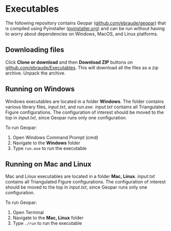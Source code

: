 # Executables
The following repository contains Geopar 
([github.com/ebraude/geopar](github.com/ebraude/geopar)) 
that is compiled using Pyinstaller ([pyinstaller.org](pyinstaller.org)) 
and can be run without having to worry about dependencies on Windows, MacOS, and Linux platforms. 

## Downloading files
Click **Clone or download** and then **Download ZIP** buttons on 
[github.com/ebraude/Executables](github.com/ebraude/Executables).
This will download all the files as a zip archive. Unpack the archive. 

## Running on Windows
Windows executables are located in a folder **Windows**.
The folder contains various library files, _input.txt_, and _run.exe_.
_input.txt_ contains all Triangulated Figure configurations. 
The configuration of interest should be moved to the top in _input.txt_, 
since Geopar runs only one configuration. 

To run Geopar:
1. Open Windows Command Prompt (cmd)
2. Navigate to the **Windows** folder
3. Type `run.exe` to run the executable

## Running on Mac and Linux
Mac and Linux executables are located in a folder **Mac, Linux**. 
_input.txt_ contains all Triangulated Figure configurations. 
The configuration of interest should be moved to the top in _input.txt_, 
since Geopar runs only one configuration. 

To run Geopar: 
1. Open Terminal
2. Navigate to the **Mac, Linux** folder
3. Type `./run` to run the executable